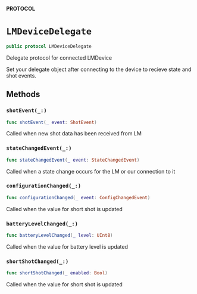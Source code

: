 **PROTOCOL**

# `LMDeviceDelegate`

```swift
public protocol LMDeviceDelegate
```

Delegate protocol for connected LMDevice

Set your delegate object after connecting to the device to recieve state and shot events.

## Methods
### `shotEvent(_:)`

```swift
func shotEvent(_ event: ShotEvent)
```

Called when new shot data has been received from LM

### `stateChangedEvent(_:)`

```swift
func stateChangedEvent(_ event: StateChangedEvent)
```

Called when a state change occurs for the LM or our connection to it

### `configurationChanged(_:)`

```swift
func configurationChanged(_ event: ConfigChangedEvent)
```

Called when the value for short shot is updated

### `batteryLevelChanged(_:)`

```swift
func batteryLevelChanged(_ level: UInt8)
```

Called when the value for battery level is updated

### `shortShotChanged(_:)`

```swift
func shortShotChanged(_ enabled: Bool)
```

Called when the value for short shot is updated
